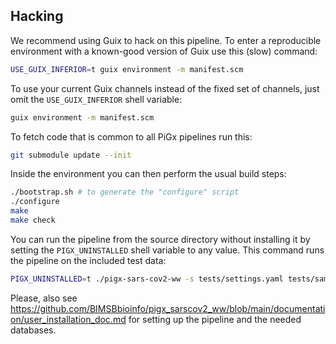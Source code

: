 ## Hacking

We recommend using Guix to hack on this pipeline.  To enter a
reproducible environment with a known-good version of Guix use this
(slow) command:

```sh
USE_GUIX_INFERIOR=t guix environment -m manifest.scm
```

To use your current Guix channels instead of the fixed set of
channels, just omit the `USE_GUIX_INFERIOR` shell variable:

```sh
guix environment -m manifest.scm
```

To fetch code that is common to all PiGx pipelines run this:

```sh
git submodule update --init
```

Inside the environment you can then perform the usual build steps:

```sh
./bootstrap.sh # to generate the "configure" script
./configure
make
make check
```

You can run the pipeline from the source directory without installing
it by setting the `PIGX_UNINSTALLED` shell variable to any value.  This command runs the pipeline on the included test data:

```sh
PIGX_UNINSTALLED=t ./pigx-sars-cov2-ww -s tests/settings.yaml tests/sample_sheet.csv
```

Please, also see https://github.com/BIMSBbioinfo/pigx_sarscov2_ww/blob/main/documentation/user_installation_doc.md for setting up the pipeline and the needed databases.
